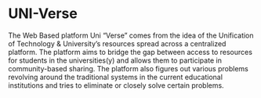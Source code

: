 # UNI-Verse
The Web Based platform Uni “Verse” comes from the idea of the Unification of Technology &amp; University’s resources spread across a centralized platform. The platform aims to bridge the gap between access to resources for students in the universities(y) and allows them to participate in community-based sharing. The platform also figures out various problems revolving around the traditional systems in the current educational institutions and tries to eliminate or closely solve certain problems.
